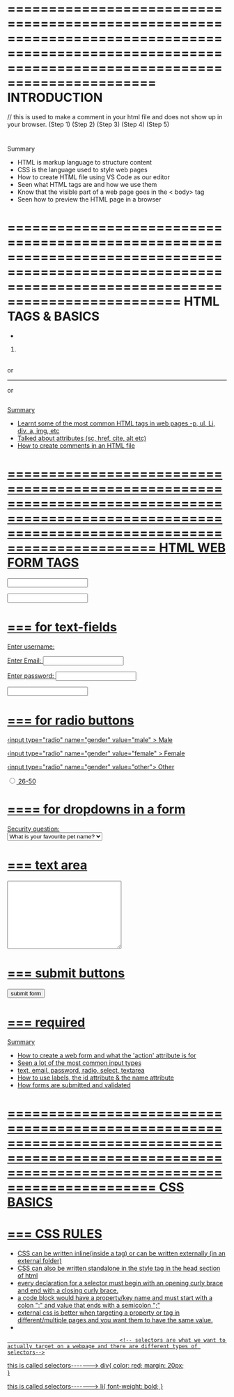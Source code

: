 ====================================================================================================================================================
                                                            INTRODUCTION
====================================================================================================================================================

<!-- comment --> // this is used to make a comment in your html file and does not show up in your browser.

<!DOCTYPE html>         <!-- this is the start of every html file --> (Step 1)
<html>                   <!-- and this is the next part --> (Step 2)
<head>                    (Step 3)
    <title> </title>    <!-- title tag-->  (Step 4)
                         <!-- this tag also contains your meta data tags and scripts -->
</head>

<body>            (Step 5)
                            <!-- this is where all your page contents is contained in, like image tags, forms, text, links -->
    <h1></h1>
    <h2></h2>                <!-- These are all different headings and sizes-->
    <h3></h3>
    <h4></h4>
    <h5></h5>
    <h6></h6>
    <p></p>

</body>

</html>

<!-- install live server extension to view your page via http protocol & you wont have to load the page every time -->
<!-- use google chrome inspect/developer tool to view -->
    
Summary
- HTML is markup language to structure content
- CSS is the language used to style web pages
- How to create HTML file using VS Code as our editor
- Seen what HTML tags are and how we use them
- Know that the visible part of a web page goes in the < body> tag
- Seen how to preview the HTML page in a browser



=======================================================================================================================================================
                                                                    HTML TAGS & BASICS
=======================================================================================================================================================

 
<strong> </strong>            <!-- this is used to make a text bold -->

<em> </em>                    <!-- this is used to make a text italics -->

<small> </small>              <!-- this is used to make a text slightly smaller -->

<ul>                          <!-- this is used to make unordered list and its a wrapper for <li> tag, e.g bullet points -->
    <li> </li>                <!-- this contains the actual list -->
</ul>

<ol>                          <!-- this is used to make ordered list and its a wrapper for <li> tag  e.g number list-->
    <li> </li>                <!-- this contains the actual list -->
</ol>    

<div> </div>                  <!-- "division" tag helps to divide contents into sections or group them together -->

<span> </span>                <!-- this is used to add css or js hooks into a part of text and can be used to surround content-->
    
<!--  below are self closing tags and some with attributes-->

<br> or </br>                 <!-- this is used to go to a new line and does not have closing tag -->

<hr> or </br>                 <!-- this is used to make a horizontal row in html and does not close -->

<img src="">                  <!-- this is used to add an image and has to have the "src" attribute that points to a folder/file or image address and the "alt" attribute is used for screen readers, like a description of the image, but its just for accessibility cuz it does not display-->

<a href="">                   <!-- anchor tags are used to link pages or add links to pages "href - hyperlinks reference", this attribute points to the exact link we want to go to and the link in the middle of " " or a file path to one of our pages in our local directory -->

<blockquote cite="">          <!-- used to add another quote from a different/original source into your page and add the link into the " "--> 

</blockquote>  

<p style="">                  <!-- style attribute is used to do inline CSS in your html file and add colors/styling   -->


Summary
- Learnt some of the most common HTML tags in web pages
-p, ul, Li, div, a, img, etc
- Talked about attributes (sc, href, cite, alt etc)
- How to create comments in an HTML file


====================================================================================================================================================
                                                    HTML WEB FORM TAGS
====================================================================================================================================================

<form action="">                         <!-- This contains all your input fields --> <!-- actions are used in server-side-->


<input type="text">            <!-- This specifies the type of input, text or numbers or emails-->

<input type="text" id="username">      <!-- "id" is an identifier and it is unique, no other tag should have the "id" name that has been used already, and other tags/element above can also have an "id", they can also be used in css or js, or to link to a label tag-->

===
for text-fields
===============

<label for="username">Enter username:</label>         <!-- the "label" is asking what input field it is "for", the "for" then points to "id" that has been named in the input tag. it will then link it with the input of text and display the "Enter username:" just before the "Text Box" that accepts "text" -->



<label for="email">Enter Email:</label>              <!-- and then this process can be repeated for email and the browser will interpret the textbox/textfield as an email field  -->
<input type="email" id="email">

<label for="password">Enter password:</label>        <!-- repeat the same for password as well -->
<input type="password" id="password">
       
<input type="text" id="username" name="">            <!-- it is a good practice used to grouping input fields together to add the "name" field, it is important for back end developers and used for server side processing and it is standard practice to also give them the same name as the "type" and "id"--> 

===
for radio buttons
=================

 <form action="">                                      <!-- it also helps to group form fields together and restricts the browser from multiple selections on radio buttons if they had different "name" fields  -->
‹input type="radio" name="gender" value="male" > Male<br> <!-- When a user clicks on a radio-button, it becomes checked, & all other radio-buttons with equal name become unchecked -->

‹input type="radio" name="gender" value="female" > Female<br>

‹input type="radio" name="gender" value="other"> Other  <!-- the "value" field is given by the developer directly, rather than taking it from the user using the "label", the "value" field can be used directly in an input tag since there is no need for a textfield from the user, using "label" tag. and the server can read the value and see what has been selected-->


<input type="radio" name="age" value="26-50" id="option-2">        <!-- the "value" field is good to add as a standard, for server-side developer -->
<label for="option-2">26-50</label>        <!-- remember that label is just so that the user can see the "option-2"  which the "value" has already been determined and the "label" uses the "for" to point to the "id"   -->


====
for dropdowns in a form
=======================                   

<label for="question">Security question:</label>            
<select name="question" id="question">                             <!-- the select tag is used for drop downs and you can nest different things in it -->
    <option value="q1">What is your favourite pet name?</option>    <!-- the option tag is in the select tag and the option tag has a "value" field just as we learnt above. However, depending on what was selected as option, the value goes to the server-->  <!-- and you can have a textfield to accept and type the answers-->
</select>
<label>


===
text area
============

<textarea name="bio" id="bio" cols="30" rows="10" placaholder="about you..."></textarea>    <!-- Text area tag is for large number of texts --> <!-- cols and rows is how wide or how long you want it to be displayed, it can also be changed using css --> <!-- placeholder attribute is used as text suggestion in the textarea box, and it is displayed to the user and disappears when user starts to type and it can be added to input tags as well-->


===
submit buttons
===============

<input type="submit" value="submit form">            <!-- the "submit" send the values entered in all the form fields by the user, it sends it to the backend or to the "form action". and the "value" is what the user sees in the submit button-->

===
required                             <!-- the "required" attribute ensures that a certain input field must accept a value before the form can be submitted, and it is always set to true by default-->
=================



</form>                 

Summary
- How to create a web form and what the 'action' attribute is for
- Seen a lot of the most common input types
- text, email, password, radio, select, textarea
- How to use labels, the id attribute & the name attribute
- How forms are submitted and validated



====================================================================================================================================================
                                                                    CSS BASICS
====================================================================================================================================================

===
CSS RULES
=========
- CSS can be written inline(inside a tag) or can be written externally (in an external folder)
- CSS can also be written standalone in the style tag in the head section of html
- every declaration for a selector must begin with an opening curly brace and end with a closing curly brace.
- a code block would have a property/key name and must start with a colon ":" and value that ends with a semicolon ";"
- external css is better when targeting a property or tag in different/multiple pages and you want them to have the same value.
- 

                                        <!-- selectors are what we want to actually target on a webpage and there are different types of selectors-->

this is called selectors------->    div{ <!-- whatever is between the curly braces code blocks is called "declarations" it has a "key" and "value" pair or "property" and "value" pairs -->
                                        color: red;
                                        margin: 20px;            
                                       }                

this is called selectors------->    li{
                                        font-weight: bold;
                                    }